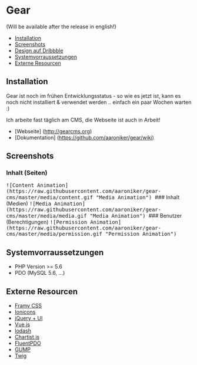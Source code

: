 # Gear
(Will be available after the release in english!)

* [Installation](#installation)
* [Screenshots](#screenshots)
* [Design auf Dribbble](https://dribbble.com/aaroniker/projects/415861-Gear)
* [Systemvorraussetzungen](#systemvorraussetzungen)
* [Externe Resourcen](#externe-resourcen)

## Installation

Gear ist noch im frühen Entwicklungsstatus - so wie es jetzt ist, kann es noch nicht installiert & verwendet werden .. einfach ein paar Wochen warten :)

Ich arbeite fast täglich am CMS, die Webseite ist auch in Arbeit!

* [Webseite] (http://gearcms.org)
* [Dokumentation] (https://github.com/aaroniker/gear/wiki)

## Screenshots

### Inhalt (Seiten)
<kbd>
![Content Animation](https://raw.githubusercontent.com/aaroniker/gear-cms/master/media/content.gif "Media Animation")
</kbd>
### Inhalt (Medien)
<kbd>
![Media Animation](https://raw.githubusercontent.com/aaroniker/gear-cms/master/media/media.gif "Media Animation")
</kbd>
### Benutzer (Berechtigungen)
<kbd>
![Permission Animation](https://raw.githubusercontent.com/aaroniker/gear-cms/master/media/permission.gif "Permission Animation")
</kbd>

## Systemvorraussetzungen

*  PHP Version >= 5.6
*  PDO (MySQL 5.6, ...)

## Externe Resourcen

* [Framy CSS](http://www.framycss.org/)
* [Ionicons](http://ionicons.com/)
* [jQuery + UI](https://jquery.com/)
* [Vue.js](http://vuejs.org/)
* [lodash](https://github.com/lodash/lodash)
* [Chartist.js](http://gionkunz.github.io/chartist-js/index.html)
* [FluentPDO](https://github.com/envms/fluentpdo)
* [GUMP](https://github.com/Wixel/GUMP)
* [Twig](http://twig.sensiolabs.org/)
